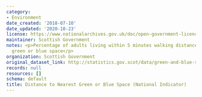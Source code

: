 ```yaml
---
category:
- Environment
date_created: '2018-07-10'
date_updated: '2020-10-23'
license: https://www.nationalarchives.gov.uk/doc/open-government-licence/version/3/
maintainer: Scottish Government
notes: <p>Percentage of adults living within 5 minutes walking distance of their nearest
  green or blue space</p>
organization: Scottish Government
original_dataset_link: http://statistics.gov.scot/data/green-and-blue-spaces
records: null
resources: []
schema: default
title: Distance to Nearest Green or Blue Space (National Indicator)
---
```

